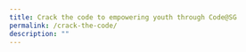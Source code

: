 ```yaml
---
title: Crack the code to empowering youth through Code@SG
permalink: /crack-the-code/
description: ""
---
```

